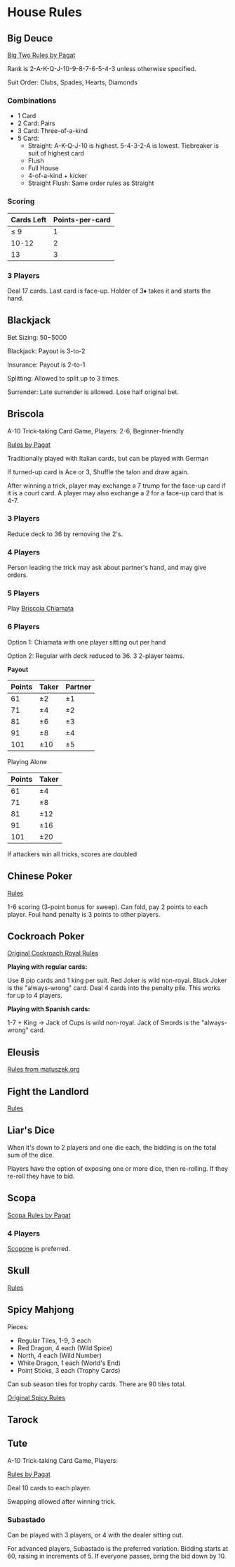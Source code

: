 # House Rules

## Big Deuce

[Big Two Rules by Pagat](https://www.pagat.com/climbing/bigtwo.html)

Rank is 2-A-K-Q-J-10-9-8-7-6-5-4-3 unless otherwise specified.

Suit Order: Clubs, Spades, Hearts, Diamonds

### Combinations

- 1 Card
- 2 Card: Pairs
- 3 Card: Three-of-a-kind
- 5 Card:
	- Straight: A-K-Q-J-10 is highest. 5-4-3-2-A is lowest. Tiebreaker is suit of highest card
	- Flush
	- Full House
	- 4-of-a-kind + kicker
	- Straight Flush: Same order rules as Straight

### Scoring

| Cards Left | Points-per-card |
|------------|-----------------|
| ≤ 9 | 1 |
| 10-12 | 2 |
| 13 | 3 |

### 3 Players

Deal 17 cards.
Last card is face-up.
Holder of 3♦ takes it and starts the hand.

## Blackjack

Bet Sizing: $50-$5000

Blackjack: Payout is 3-to-2

Insurance: Payout is 2-to-1

Splitting: Allowed to split up to 3 times.

Surrender: Late surrender is allowed. Lose half original bet.

## Briscola

A-10 Trick-taking Card Game, Players: 2-6, Beginner-friendly

[Rules by Pagat](https://www.pagat.com/aceten/briscola.html)

Traditionally played with Italian cards, but can be played with German

If turned-up card is Ace or 3, Shuffle the talon and draw again.

After winning a trick, player may exchange a 7 trump for the face-up card if it is a court card.
A player may also exchange a 2 for a face-up card that is 4-7.

### 3 Players

Reduce deck to 36 by removing the 2's.

### 4 Players

Person leading the trick may ask about partner's hand, and may give orders.

### 5 Players

Play [Briscola Chiamata](https://www.pagat.com/aceten/briscola_chiamata.html)

### 6 Players

Option 1: Chiamata with one player sitting out per hand

Option 2: Regular with deck reduced to 36. 3 2-player teams.

**Payout**

| Points | Taker | Partner |
|--------|-------|---------|
| 61 | ±2 | ±1 |
| 71 | ±4 | ±2 |
| 81 | ±6 | ±3 |
| 91 | ±8 | ±4 |
| 101 | ±10 | ±5 |

Playing Alone

| Points | Taker |
|--------|-------|
| 61 | ±4 |
| 71 | ±8 |
| 81 | ±12 |
| 91 | ±16 |
| 101 | ±20 |

If attackers win all tricks, scores are doubled

## Chinese Poker

[Rules](https://www.888poker.com/magazine/poker-world/intro-to-chinese-poker)

1-6 scoring (3-point bonus for sweep).
Can fold, pay 2 points to each player.
Foul hand penalty is 3 points to other players.

## Cockroach Poker

[Original Cockroach Royal Rules](docs/cockroach_poker_rules.pdf)

**Playing with regular cards:**

Use 8 pip cards and 1 king per suit.
Red Joker is wild non-royal.
Black Joker is the "always-wrong" card.
Deal 4 cards into the penalty pile.
This works for up to 4 players.

**Playing with Spanish cards:**

1-7 + King -> 
Jack of Cups is wild non-royal.
Jack of Swords is the "always-wrong" card.

## Eleusis

[Rules from matuszek.org](http://www.matuszek.org/eleusis1.html)

## Fight the Landlord

[Rules](https://www.pagat.com/climbing/doudizhu.html)

## Liar's Dice

When it's down to 2 players and one die each, the bidding is on the total sum of the dice.

Players have the option of exposing one or more dice, then re-rolling.
If they re-roll they have to bid.

## Scopa

[Scopa Rules by Pagat](https://www.pagat.com/fishing/scopa.html)

### 4 Players

[Scopone](https://www.pagat.com/fishing/scopone.html) is preferred.

## Skull

[Rules](https://cdn.1j1ju.com/medias/eb/1e/99-skull-rulebook.pdf)

## Spicy Mahjong

Pieces:
* Regular Tiles, 1-9, 3 each
* Red Dragon, 4 each (Wild Spice)
* North, 4 each (Wild Number)
* White Dragon, 1 each (World's End)
* Point Sticks, 3 each (Trophy Cards)

Can sub season tiles for trophy cards.
There are 90 tiles total.

[Original Spicy Rules](docs/spicy_rules.pdf)

## Tarock

## Tute

A-10 Trick-taking Card Game, Players: 

[Rules by Pagat](https://www.pagat.com/marriage/tute.html)

Deal 10 cards to each player.

Swapping allowed after winning trick.

### Subastado

Can be played with 3 players, or 4 with the dealer sitting out.

For advanced players, Subastado is the preferred variation.
Bidding starts at 60, raising in increments of 5.
If everyone passes, bring the bid down by 10.
